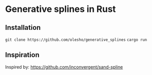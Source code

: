 # Generative splines in Rust

## Installation

`git clone https://github.com/olesho/generative_splines`
`cargo run`

## Inspiration 
Inspired by: https://github.com/inconvergent/sand-spline